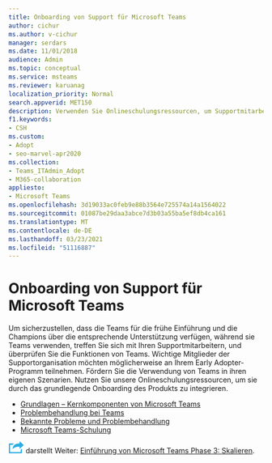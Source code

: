 ```yaml
---
title: Onboarding von Support für Microsoft Teams
author: cichur
ms.author: v-cichur
manager: serdars
ms.date: 11/01/2018
audience: Admin
ms.topic: conceptual
ms.service: msteams
ms.reviewer: karuanag
localization_priority: Normal
search.appverid: MET150
description: Verwenden Sie Onlineschulungsressourcen, um Supportmitarbeiter für die Experimentierphase Ihrer Teams-Einführung mit ins Boot zu holen.
f1.keywords:
- CSH
ms.custom:
- Adopt
- seo-marvel-apr2020
ms.collection:
- Teams_ITAdmin_Adopt
- M365-collaboration
appliesto:
- Microsoft Teams
ms.openlocfilehash: 3d19033ac0feb9e88b3564e725574a14a1564022
ms.sourcegitcommit: 01087be29daa3abce7d3b03a55ba5ef8db4ca161
ms.translationtype: MT
ms.contentlocale: de-DE
ms.lasthandoff: 03/23/2021
ms.locfileid: "51116887"
---
```

# <a name="onboard-support-for-microsoft-teams"></a>Onboarding von Support für Microsoft Teams

Um sicherzustellen, dass die Teams für die frühe Einführung und die Champions über die entsprechende Unterstützung verfügen, während sie Teams verwenden, treffen Sie sich mit Ihren Supportmitarbeitern, und überprüfen Sie die Funktionen von Teams. Wichtige Mitglieder der Supportorganisation möchten möglicherweise an Ihrem Early Adopter-Programm teilnehmen. Fördern Sie die Verwendung von Teams in ihren eigenen Szenarien. Nutzen Sie unsere Onlineschulungsressourcen, um sie durch das grundlegende Onboarding des Produkts zu integrieren.  

- [Grundlagen – Kernkomponenten von Microsoft Teams](https://youtu.be/V6B4KraD-FM)
- [Problembehandlung bei Teams](https://youtu.be/0KNh9KNpXcA)
- [Bekannte Probleme und Problembehandlung](/MicrosoftTeams/troubleshoot/teams-welcome)
- [Microsoft Teams-Schulung](./training-microsoft-teams-landing-page.md)

![Ein Symbol, das den nächsten Schritt ](media/teams-adoption-next-icon.png) darstellt Weiter: [Einführung von Microsoft Teams Phase 3: Skalieren](teams-adoption-phase3-enable.md).